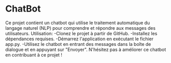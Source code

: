 # ChatBot
Ce projet contient un chatbot qui utilise le traitement automatique du langage naturel (NLP) pour comprendre et répondre aux messages des utilisateurs.
Utilisation:
-Clonez le projet à partir de GitHub.
-Installez les dépendances requises.
-Démarrez l'application en exécutant le fichier app.py.
-Utilisez le chatbot en entrant des messages dans la boîte de dialogue et en appuyant sur "Envoyer".
N'hésitez pas à améliorer ce chatbot en contribuant à ce projet !
